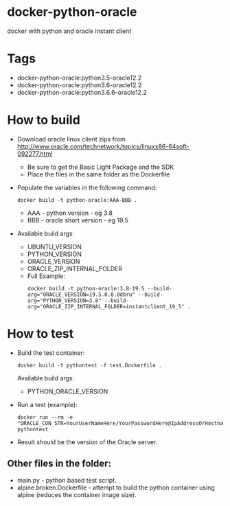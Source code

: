 # docker-python-oracle

docker with python and oracle instant client

# Tags

- docker-python-oracle:python3.5-oracle12.2
- docker-python-oracle:python3.6-oracle12.2
- docker-python-oracle:python3.6.6-oracle12.2

# How to build

- Download oracle linux client zips from http://www.oracle.com/technetwork/topics/linuxx86-64soft-092277.html

  - Be sure to get the Basic Light Package and the SDK
  - Place the files in the same folder as the Dockerfile

- Populate the variables in the following command:

  ```
  docker build -t python-oracle:AAA-BBB .
  ```

  - AAA - python version - eg 3.8
  - BBB - oracle short version - eg 19.5

- Available build args:

  - UBUNTU_VERSION
  - PYTHON_VERSION
  - ORACLE_VERSION
  - ORACLE_ZIP_INTERNAL_FOLDER
  - Full Example:
    ```
    docker build -t python-oracle:3.8-19.5 --build-arg="ORACLE_VERSION=19.5.0.0.0dbru" --build-arg="PYTHON_VERSION=3.8" --build-arg="ORACLE_ZIP_INTERNAL_FOLDER=instantclient_19_5" .
    ```

# How to test

- Build the test container:

  ```
  docker build -t pythontest -f test.Dockerfile .
  ```

  Available build args:

  - PYTHON_ORACLE_VERSION

- Run a test (example):

  ```
  docker run --rm -e "ORACLE_CON_STR=YourUserNameHere/YourPasswordHere@IpAddressOrHostnameOfOracleServerHere/OracleInstanceNameHere" pythontest
  ```

- Result should be the version of the Oracle server.

## Other files in the folder:

- main.py - python based test script.
- alpine.broken.Dockerfile - attempt to build the python container using alpine (reduces the container image size).
